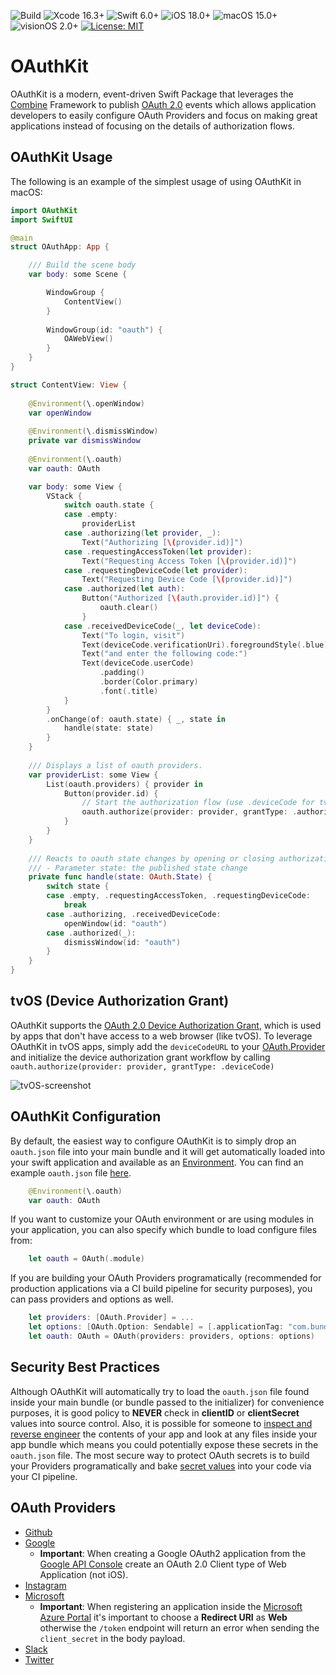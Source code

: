 ![Build](https://github.com/codefiesta/OAuthKit/actions/workflows/swift.yml/badge.svg)
![Xcode 16.3+](https://img.shields.io/badge/Xcode-16.3%2B-gold.svg)
![Swift 6.0+](https://img.shields.io/badge/Swift-6.0%2B-tomato.svg)
![iOS 18.0+](https://img.shields.io/badge/iOS-18.0%2B-crimson.svg)
![macOS 15.0+](https://img.shields.io/badge/macOS-15.0%2B-skyblue.svg)
![visionOS 2.0+](https://img.shields.io/badge/visionOS-2.0%2B-magenta.svg)
[![License: MIT](https://img.shields.io/badge/License-MIT-indigo.svg)](https://opensource.org/licenses/MIT)

# OAuthKit

OAuthKit is a modern, event-driven Swift Package that leverages the [Combine](https://developer.apple.com/documentation/combine) Framework to publish [OAuth 2.0](https://oauth.net/2/) events which allows application developers to easily configure OAuth Providers and focus on making great applications instead of focusing on the details of authorization flows.

## OAuthKit Usage

The following is an example of the simplest usage of using OAuthKit in macOS:

```swift
import OAuthKit
import SwiftUI

@main
struct OAuthApp: App {

    /// Build the scene body
    var body: some Scene {

        WindowGroup {
            ContentView()
        }
        
        WindowGroup(id: "oauth") {
            OAWebView()
        }
    }
} 

struct ContentView: View {
    
    @Environment(\.openWindow)
    var openWindow
    
    @Environment(\.dismissWindow)
    private var dismissWindow
    
    @Environment(\.oauth)
    var oauth: OAuth

    var body: some View {
        VStack {
            switch oauth.state {
            case .empty:
                providerList
            case .authorizing(let provider, _):
                Text("Authorizing [\(provider.id)]")
            case .requestingAccessToken(let provider):
                Text("Requesting Access Token [\(provider.id)]")
            case .requestingDeviceCode(let provider):
                Text("Requesting Device Code [\(provider.id)]")
            case .authorized(let auth):
                Button("Authorized [\(auth.provider.id)]") {
                    oauth.clear()
                }
            case .receivedDeviceCode(_, let deviceCode):
                Text("To login, visit")
                Text(deviceCode.verificationUri).foregroundStyle(.blue)
                Text("and enter the following code:")
                Text(deviceCode.userCode)
                    .padding()
                    .border(Color.primary)
                    .font(.title)
            }
        }
        .onChange(of: oauth.state) { _, state in
            handle(state: state)
        }
    }
    
    /// Displays a list of oauth providers.
    var providerList: some View {
        List(oauth.providers) { provider in
            Button(provider.id) {
                // Start the authorization flow (use .deviceCode for tvOS)
                oauth.authorize(provider: provider, grantType: .authorizationCode)
            }
        }
    }
    
    /// Reacts to oauth state changes by opening or closing authorization windows.
    /// - Parameter state: the published state change
    private func handle(state: OAuth.State) {
        switch state {
        case .empty, .requestingAccessToken, .requestingDeviceCode:
            break
        case .authorizing, .receivedDeviceCode:
            openWindow(id: "oauth")
        case .authorized(_):
            dismissWindow(id: "oauth")
        }
    }
}
```
## tvOS (Device Authorization Grant)
OAuthKit supports the [OAuth 2.0 Device Authorization Grant](https://alexbilbie.github.io/2016/04/oauth-2-device-flow-grant/), which is used by apps that don't have access to a web browser (like tvOS). To leverage OAuthKit in tvOS apps, simply add the `deviceCodeURL` to your [OAuth.Provider](https://github.com/codefiesta/OAuthKit/blob/main/Sources/OAuthKit/OAuth.swift#L64) and initialize the device authorization grant workflow by calling ```oauth.authorize(provider: provider, grantType: .deviceCode)```

![tvOS-screenshot](https://github.com/user-attachments/assets/14997164-f86a-4ee0-b6b7-8c0d9732c83e)


## OAuthKit Configuration
By default, the easiest way to configure OAuthKit is to simply drop an `oauth.json` file into your main bundle and it will get automatically loaded into your swift application and available as an [Environment](https://developer.apple.com/documentation/swiftui/environment). You can find an example `oauth.json` file [here](https://github.com/codefiesta/OAuthKit/blob/main/Tests/OAuthKitTests/Resources/oauth.json).

```swift
    @Environment(\.oauth)
    var oauth: OAuth
```

If you want to customize your OAuth environment or are using modules in your application, you can also specify which bundle to load configure files from:

```swift
    let oauth = OAuth(.module)
```

If you are building your OAuth Providers programatically (recommended for production applications via a CI build pipeline for security purposes), you can pass providers and options as well.

```swift
    let providers: [OAuth.Provider] = ...
    let options: [OAuth.Option: Sendable] = [.applicationTag: "com.bundle.identifier"]
    let oauth: OAuth = OAuth(providers: providers, options: options)
```


## Security Best Practices
Although OAuthKit will automatically try to load the `oauth.json` file found inside your main bundle (or bundle passed to the initializer) for convenience purposes, it is good policy to **NEVER** check in **clientID** or **clientSecret** values into source control. Also, it is possible for someone to [inspect and reverse engineer](https://www.nowsecure.com/blog/2021/09/08/basics-of-reverse-engineering-ios-mobile-apps/) the contents of your app and look at any files inside your app bundle which means you could potentially expose these secrets in the `oauth.json` file. The most secure way to protect OAuth secrets is to build your Providers programatically and bake [secret values](https://docs.github.com/en/actions/security-guides/using-secrets-in-github-actions) into your code via your CI pipeline.

## OAuth Providers
* [Github](https://docs.github.com/en/apps/oauth-apps/building-oauth-apps/authorizing-oauth-apps)
* [Google](https://developers.google.com/identity/protocols/oauth2)
	* **Important**: When creating a Google OAuth2 application from the [Google API Console](https://console.developers.google.com/) create an OAuth 2.0 Client type of Web Application (not iOS).
* [Instagram](https://developers.facebook.com/docs/instagram-basic-display-api/guides/getting-access-tokens-and-permissions)
* [Microsoft](https://learn.microsoft.com/en-us/entra/identity-platform/v2-oauth2-auth-code-flow)
    * **Important**: When registering an application inside the [Microsoft Azure Portal](https://portal.azure.com/) it's important to choose a **Redirect URI** as **Web** otherwise the `/token` endpoint will return an error when sending the `client_secret` in the body payload.
* [Slack](https://api.slack.com/authentication/oauth-v2)
* [Twitter](https://developer.x.com/en/docs/authentication/oauth-2-0)

